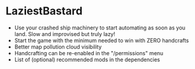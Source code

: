 # LaziestBastard

- Use your crashed ship machinery to start automating as soon as you land. Slow and improvised but truly lazy!
- Start the game with the minimum needed to win with ZERO handcrafts
- Better map pollution cloud visibility
- Handcrafting can be re-enabled in the "/permissions" menu
- List of (optional) recommended mods in the dependencies
